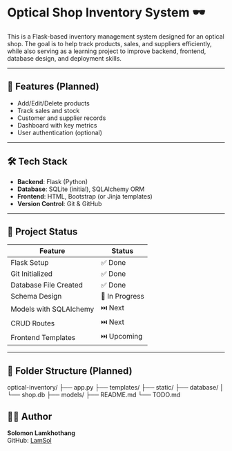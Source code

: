 # Optical Shop Inventory System 🕶️

This is a Flask-based inventory management system designed for an optical shop. The goal is to help track products, sales, and suppliers efficiently, while also serving as a learning project to improve backend, frontend, database design, and deployment skills.

---

## 📌 Features (Planned)
- Add/Edit/Delete products
- Track sales and stock
- Customer and supplier records
- Dashboard with key metrics
- User authentication (optional)

---

## 🛠️ Tech Stack
- **Backend**: Flask (Python)
- **Database**: SQLite (initial), SQLAlchemy ORM
- **Frontend**: HTML, Bootstrap (or Jinja templates)
- **Version Control**: Git & GitHub

---

## 🚧 Project Status

| Feature | Status |
|--------|--------|
| Flask Setup | ✅ Done |
| Git Initialized | ✅ Done |
| Database File Created | ✅ Done |
| Schema Design | 🔄 In Progress |
| Models with SQLAlchemy | ⏭️ Next |
| CRUD Routes | ⏭️ Next |
| Frontend Templates | ⏭️ Upcoming |

---

## 📂 Folder Structure (Planned)

optical-inventory/
├── app.py
├── templates/
├── static/
├── database/
│ └── shop.db
├── models/
├── README.md
└── TODO.md

## 🙋‍♂️ Author
**Solomon Lamkhothang**  
GitHub: [LamSol](https://github.com/LamSol)  
